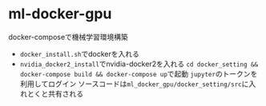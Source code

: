 # ml-docker-gpu
docker-composeで機械学習環境構築

- ```docker_install.sh```でdockerを入れる
- ```nvidia_docker2_install```でnvidia-docker2を入れる
```cd docker_setting && docker-compose build && docker-compose up```で起動
```jupyter```のトークンを利用してログイン
ソースコードは```ml_docker_gpu/docker_setting/src```に入れとくと共有される
